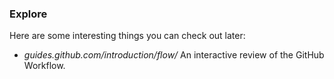 ### Explore

Here are some interesting things you can check out later:

- *guides.github.com/introduction/flow/* An interactive review of the GitHub Workflow.
